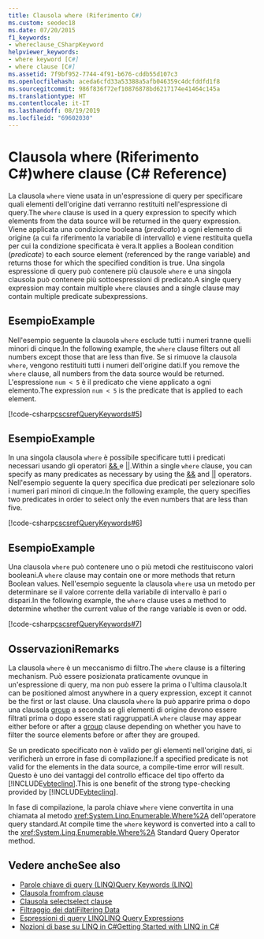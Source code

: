 ```yaml
---
title: Clausola where (Riferimento C#)
ms.custom: seodec18
ms.date: 07/20/2015
f1_keywords:
- whereclause_CSharpKeyword
helpviewer_keywords:
- where keyword [C#]
- where clause [C#]
ms.assetid: 7f9bf952-7744-4f91-b676-cddb55d107c3
ms.openlocfilehash: aceda6cfd33a53388a5afb046359c4dcfddfd1f8
ms.sourcegitcommit: 986f836f72ef10876878bd6217174e41464c145a
ms.translationtype: HT
ms.contentlocale: it-IT
ms.lasthandoff: 08/19/2019
ms.locfileid: "69602030"
---
```

# <a name="where-clause-c-reference"></a><span data-ttu-id="f051c-102">Clausola where (Riferimento C#)</span><span class="sxs-lookup"><span data-stu-id="f051c-102">where clause (C# Reference)</span></span>

<span data-ttu-id="f051c-103">La clausola `where` viene usata in un'espressione di query per specificare quali elementi dell'origine dati verranno restituiti nell'espressione di query.</span><span class="sxs-lookup"><span data-stu-id="f051c-103">The `where` clause is used in a query expression to specify which elements from the data source will be returned in the query expression.</span></span> <span data-ttu-id="f051c-104">Viene applicata una condizione booleana (*predicato*) a ogni elemento di origine (a cui fa riferimento la variabile di intervallo) e viene restituita quella per cui la condizione specificata è vera.</span><span class="sxs-lookup"><span data-stu-id="f051c-104">It applies a Boolean condition (*predicate*) to each source element (referenced by the range variable) and returns those for which the specified condition is true.</span></span> <span data-ttu-id="f051c-105">Una singola espressione di query può contenere più clausole `where` e una singola clausola può contenere più sottoespressioni di predicato.</span><span class="sxs-lookup"><span data-stu-id="f051c-105">A single query expression may contain multiple `where` clauses and a single clause may contain multiple predicate subexpressions.</span></span>

## <a name="example"></a><span data-ttu-id="f051c-106">Esempio</span><span class="sxs-lookup"><span data-stu-id="f051c-106">Example</span></span>

<span data-ttu-id="f051c-107">Nell'esempio seguente la clausola `where` esclude tutti i numeri tranne quelli minori di cinque.</span><span class="sxs-lookup"><span data-stu-id="f051c-107">In the following example, the `where` clause filters out all numbers except those that are less than five.</span></span> <span data-ttu-id="f051c-108">Se si rimuove la clausola `where`, vengono restituiti tutti i numeri dell'origine dati.</span><span class="sxs-lookup"><span data-stu-id="f051c-108">If you remove the `where` clause, all numbers from the data source would be returned.</span></span> <span data-ttu-id="f051c-109">L'espressione `num < 5` è il predicato che viene applicato a ogni elemento.</span><span class="sxs-lookup"><span data-stu-id="f051c-109">The expression `num < 5` is the predicate that is applied to each element.</span></span>

[!code-csharp[cscsrefQueryKeywords#5](~/samples/snippets/csharp/VS_Snippets_VBCSharp/CsCsrefQueryKeywords/CS/Where.cs#5)]

## <a name="example"></a><span data-ttu-id="f051c-110">Esempio</span><span class="sxs-lookup"><span data-stu-id="f051c-110">Example</span></span>

<span data-ttu-id="f051c-111">In una singola clausola `where` è possibile specificare tutti i predicati necessari usando gli operatori [ && ](../operators/boolean-logical-operators.md#conditional-logical-and-operator-) e [&#124;&#124;](../operators/boolean-logical-operators.md#conditional-logical-or-operator-).</span><span class="sxs-lookup"><span data-stu-id="f051c-111">Within a single `where` clause, you can specify as many predicates as necessary by using the [&&](../operators/boolean-logical-operators.md#conditional-logical-and-operator-) and [&#124;&#124;](../operators/boolean-logical-operators.md#conditional-logical-or-operator-) operators.</span></span> <span data-ttu-id="f051c-112">Nell'esempio seguente la query specifica due predicati per selezionare solo i numeri pari minori di cinque.</span><span class="sxs-lookup"><span data-stu-id="f051c-112">In the following example, the query specifies two predicates in order to select only the even numbers that are less than five.</span></span>

[!code-csharp[cscsrefQueryKeywords#6](~/samples/snippets/csharp/VS_Snippets_VBCSharp/CsCsrefQueryKeywords/CS/Where.cs#6)]  

## <a name="example"></a><span data-ttu-id="f051c-113">Esempio</span><span class="sxs-lookup"><span data-stu-id="f051c-113">Example</span></span>

<span data-ttu-id="f051c-114">Una clausola `where` può contenere uno o più metodi che restituiscono valori booleani.</span><span class="sxs-lookup"><span data-stu-id="f051c-114">A `where` clause may contain one or more methods that return Boolean values.</span></span> <span data-ttu-id="f051c-115">Nell'esempio seguente la clausola `where` usa un metodo per determinare se il valore corrente della variabile di intervallo è pari o dispari.</span><span class="sxs-lookup"><span data-stu-id="f051c-115">In the following example, the `where` clause uses a method to determine whether the current value of the range variable is even or odd.</span></span>

[!code-csharp[cscsrefQueryKeywords#7](~/samples/snippets/csharp/VS_Snippets_VBCSharp/CsCsrefQueryKeywords/CS/Where.cs#7)]

## <a name="remarks"></a><span data-ttu-id="f051c-116">Osservazioni</span><span class="sxs-lookup"><span data-stu-id="f051c-116">Remarks</span></span>

<span data-ttu-id="f051c-117">La clausola `where` è un meccanismo di filtro.</span><span class="sxs-lookup"><span data-stu-id="f051c-117">The `where` clause is a filtering mechanism.</span></span> <span data-ttu-id="f051c-118">Può essere posizionata praticamente ovunque in un'espressione di query, ma non può essere la prima o l'ultima clausola.</span><span class="sxs-lookup"><span data-stu-id="f051c-118">It can be positioned almost anywhere in a query expression, except it cannot be the first or last clause.</span></span> <span data-ttu-id="f051c-119">Una clausola `where` la può apparire prima o dopo una clausola [group](group-clause.md) a seconda se gli elementi di origine devono essere filtrati prima o dopo essere stati raggruppati.</span><span class="sxs-lookup"><span data-stu-id="f051c-119">A `where` clause may appear either before or after a [group](group-clause.md) clause depending on whether you have to filter the source elements before or after they are grouped.</span></span>

<span data-ttu-id="f051c-120">Se un predicato specificato non è valido per gli elementi nell'origine dati, si verificherà un errore in fase di compilazione.</span><span class="sxs-lookup"><span data-stu-id="f051c-120">If a specified predicate is not valid for the elements in the data source, a compile-time error will result.</span></span> <span data-ttu-id="f051c-121">Questo è uno dei vantaggi del controllo efficace del tipo offerto da [!INCLUDE[vbteclinq](~/includes/vbteclinq-md.md)].</span><span class="sxs-lookup"><span data-stu-id="f051c-121">This is one benefit of the strong type-checking provided by [!INCLUDE[vbteclinq](~/includes/vbteclinq-md.md)].</span></span>

<span data-ttu-id="f051c-122">In fase di compilazione, la parola chiave `where` viene convertita in una chiamata al metodo <xref:System.Linq.Enumerable.Where%2A> dell'operatore query standard.</span><span class="sxs-lookup"><span data-stu-id="f051c-122">At compile time the `where` keyword is converted into a call to the <xref:System.Linq.Enumerable.Where%2A> Standard Query Operator method.</span></span>

## <a name="see-also"></a><span data-ttu-id="f051c-123">Vedere anche</span><span class="sxs-lookup"><span data-stu-id="f051c-123">See also</span></span>

- [<span data-ttu-id="f051c-124">Parole chiave di query (LINQ)</span><span class="sxs-lookup"><span data-stu-id="f051c-124">Query Keywords (LINQ)</span></span>](query-keywords.md)
- [<span data-ttu-id="f051c-125">Clausola from</span><span class="sxs-lookup"><span data-stu-id="f051c-125">from clause</span></span>](from-clause.md)
- [<span data-ttu-id="f051c-126">Clausola select</span><span class="sxs-lookup"><span data-stu-id="f051c-126">select clause</span></span>](select-clause.md)
- [<span data-ttu-id="f051c-127">Filtraggio dei dati</span><span class="sxs-lookup"><span data-stu-id="f051c-127">Filtering Data</span></span>](../../programming-guide/concepts/linq/filtering-data.md)
- [<span data-ttu-id="f051c-128">Espressioni di query LINQ</span><span class="sxs-lookup"><span data-stu-id="f051c-128">LINQ Query Expressions</span></span>](../../programming-guide/linq-query-expressions/index.md)
- [<span data-ttu-id="f051c-129">Nozioni di base su LINQ in C#</span><span class="sxs-lookup"><span data-stu-id="f051c-129">Getting Started with LINQ in C#</span></span>](../../programming-guide/concepts/linq/getting-started-with-linq.md)
